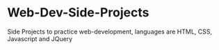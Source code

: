 # Web-Dev-Side-Projects
Side Projects to practice web-development, languages are HTML, CSS, Javascript and JQuery 
